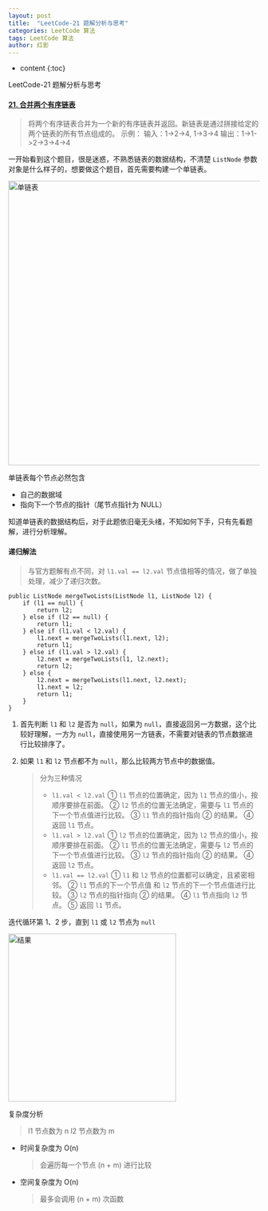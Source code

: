 ```yaml
---
layout: post
title:  "LeetCode-21 题解分析与思考"
categories: LeetCode 算法
tags: LeetCode 算法
author: 红影
---
```


* content
{:toc}

LeetCode-21 题解分析与思考

#### [21. 合并两个有序链表](https://leetcode-cn.com/problems/merge-two-sorted-lists/)

> 将两个有序链表合并为一个新的有序链表并返回。新链表是通过拼接给定的两个链表的所有节点组成的。
> 示例：
> 输入：1->2->4, 1->3->4
> 输出：1->1->2->3->4->4

一开始看到这个题目，很是迷惑，不熟悉链表的数据结构，不清楚 `ListNode` 参数对象是什么样子的，想要做这个题目，首先需要构建一个单链表。

<img width="569" alt="单链表" src="https://user-images.githubusercontent.com/17230780/70864976-1323fa80-1f93-11ea-9d17-33ce332158ac.png">

单链表每个节点必然包含

- 自己的数据域
- 指向下一个节点的指针（尾节点指针为 NULL）

知道单链表的数据结构后，对于此题依旧毫无头绪，不知如何下手，只有先看题解，进行分析理解。

#### 递归解法
> 与官方题解有点不同，对 `l1.val == l2.val` 节点值相等的情况，做了单独处理，减少了递归次数。
```
public ListNode mergeTwoLists(ListNode l1, ListNode l2) {
    if (l1 == null) {
        return l2;
    } else if (l2 == null) {
        return l1;
    } else if (l1.val < l2.val) {
        l1.next = mergeTwoLists(l1.next, l2);
        return l1;
    } else if (l1.val > l2.val) {
        l2.next = mergeTwoLists(l1, l2.next);
        return l2;
    } else {
        l2.next = mergeTwoLists(l1.next, l2.next);
        l1.next = l2;
        return l1;
    }
}
```

1. 首先判断 `l1` 和 `l2` 是否为 `null`，如果为 `null`，直接返回另一方数据，这个比较好理解，一方为 `null`，直接使用另一方链表，不需要对链表的节点数据进行比较排序了。

2. 如果 `l1` 和 `l2` 节点都不为 `null`，那么比较两方节点中的数据值。
    > 分为三种情况
    > - `l1.val < l2.val`
    > ① `l1` 节点的位置确定，因为 `l1` 节点的值小，按顺序要排在前面。
    > ② `l2` 节点的位置无法确定，需要与 `l1` 节点的下一个节点值进行比较。
    > ③ `l1` 节点的指针指向 ② 的结果。
    > ④ 返回 `l1` 节点。
    > - `l1.val > l2.val`
    > ① `l2` 节点的位置确定，因为 `l2` 节点的值小，按顺序要排在前面。
    > ② `l1` 节点的位置无法确定，需要与 `l2` 节点的下一个节点值进行比较。
    > ③ `l2` 节点的指针指向 ② 的结果。
    > ④ 返回 `l2` 节点。
    > - `l1.val == l2.val`
    > ① `l1` 和 `l2` 节点的位置都可以确定，且紧密相邻。
    > ② `l1` 节点的下一个节点值 和 `l2` 节点的下一个节点值进行比较。
    > ③ `l2` 节点的指针指向 ② 的结果。
    > ④ `l1` 节点指向 `l2` 节点。
    > ⑤ 返回 `l1` 节点。

迭代循环第 1、2 步，直到 `l1` 或 `l2` 节点为 `null`

<img width="336" alt="结果" src="https://user-images.githubusercontent.com/17230780/70864984-29ca5180-1f93-11ea-830b-e4cf22120c31.png">

复杂度分析

> l1 节点数为 n
> l2 节点数为 m
- 时间复杂度为 O(n)
    > 会遍历每一个节点 (n + m) 进行比较
- 空间复杂度为 O(n)
    > 最多会调用 (n + m) 次函数
